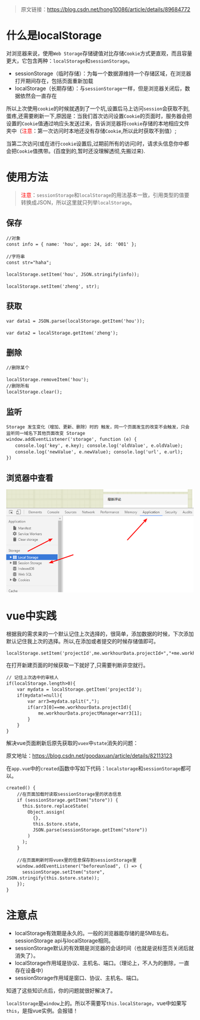 > 原文链接：<https://blog.csdn.net/hong10086/article/details/89684772>

# 什么是localStorage
对浏览器来说，使用`Web Storage`存储键值对比存储`Cookie`方式更直观，而且容量更大，它包含两种：`localStorage`和`sessionStorage`。

- sessionStorage（临时存储）：为每一个数据源维持一个存储区域，在浏览器打开期间存在，包括页面重新加载
- localStorage（长期存储）：与`sessionStorage`一样，但是浏览器关闭后，数据依然会一直存在

所以上次使用`cookie`的时候就遇到了一个坑,设置后马上访问`session`会获取不到,蛋疼,还需要刷新一下,原因是：当我们首次访问设置`Cookie`的页面时，服务器会把设置的`Cookie`值通过响应头发送过来，告诉浏览器将`cookie`存储的本地相应文件夹中（<font color=red>注意</font>：第一次访问时本地还没有存储`Cookie`,所以此时获取不到值）;

当第二次访问(或在进行`cookie`设置后,过期前所有的访问)时，请求头信息你中都会把`Cookie`值携带。(百度到的,暂时还没理解透彻,先搬过来).

# 使用方法
> <font color=red>注意</font>：`sessionStorage`和`localStorage`的用法基本一致，引用类型的值要转换成JSON，所以这里就只列举`localStorage`。

## 保存

	//对象
	const info = { name: 'hou', age: 24, id: '001' };
	 
	//字符串
	const str="haha";
	 
	localStorage.setItem('hou', JSON.stringify(info));
	 
	localStorage.setItem('zheng', str);

## 获取

	var data1 = JSON.parse(localStorage.getItem('hou'));
	 
	var data2 = localStorage.getItem('zheng');

## 删除

	//删除某个
	 
	localStorage.removeItem('hou');
	//删除所有
	localStorage.clear();

## 监听

	Storage 发生变化（增加、更新、删除）时的 触发，同一个页面发生的改变不会触发，只会监听同一域名下其他页面改变 Storage
	window.addEventListener('storage', function (e) {
	　　console.log('key', e.key); console.log('oldValue', e.oldValue);
	　　console.log('newValue', e.newValue); console.log('url', e.url);
	})

## 浏览器中查看
<div align=center>

![Vue.js](./imgs/81.png "Vue.js示意图")
<div align=left> 

# vue中实践
根据我的需求来的一个默认记住上次选择的，很简单，添加数据的时候，下次添加默认记住我上次的选择。所以,在添加或者提交的时候存储值即可。

	localStorage.setItem('projectId',me.workhourData.projectId+","+me.workhourData.projectManager);

在打开新建页面的时候获取一下就好了,只需要判断非空就行。

	// 记住上次选中的审核人
	if(localStorage.length>0){
	    var mydata = localStorage.getItem('projectId');
	    if(mydata!=null){
	        var arr3=mydata.split(",");
	        if(arr3[0]==me.workhourData.projectId){
	            me.workhourData.projectManager=arr3[1];
	        }
	    }
	}

解决vue页面刷新后原先获取的`vuex`中`state`消失的问题：

原文地址：<https://blog.csdn.net/goodaxuan/article/details/82113123>

在`app.vue`中的`created`函数中写如下代码：`localstorage`和`sessionStorage`都可以。

	created() {
		//在页面加载时读取sessionStorage里的状态信息
		if (sessionStorage.getItem("store")) {
		  this.$store.replaceState(
		    Object.assign(
		      {},
		      this.$store.state,
		      JSON.parse(sessionStorage.getItem("store"))
		    )
		  );
		}
		
		//在页面刷新时将vuex里的信息保存到sessionStorage里
		window.addEventListener("beforeunload", () => {
		  sessionStorage.setItem("store", JSON.stringify(this.$store.state));
		});
	}

# 注意点

- localStorage有效期是永久的。一般的浏览器能存储的是5MB左右。sessionStorage api与localStorage相同。
- sessionStorage默认的有效期是浏览器的会话时间（也就是说标签页关闭后就消失了）。
- localStorage作用域是协议、主机名、端口。（理论上，不人为的删除，一直存在设备中）
- sessionStorage作用域是窗口、协议、主机名、端口。

知道了这些知识点后，你的问题就很好解决了。

`localStorage`是`window`上的。所以不需要写`this.localStorage`，vue中如果写`this`，是指vue实例。会报错！

 